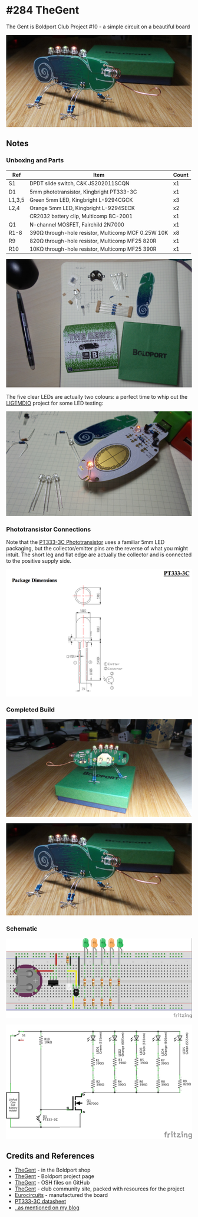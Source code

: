 # #284 TheGent

The Gent is Boldport Club Project #10 - a simple circuit on a beautiful board

![Build](./assets/TheGent_build.jpg?raw=true)

## Notes


### Unboxing and Parts


| Ref    | Item                                                | Count |
|--------|-----------------------------------------------------|-------|
| S1     | DPDT slide switch, C&K JS202011SCQN                 |    x1 |
| D1     | 5mm phototransistor, Kingbright PT333-3C            |    x1 |
| L1,3,5 | Green 5mm LED, Kingbright L-9294CGCK                |    x3 |
| L2,4   | Orange 5mm LED, Kingbright L-9294SECK               |    x2 |
|        | CR2032 battery clip, Multicomp BC-2001              |    x1 |
| Q1     | N-channel MOSFET, Fairchild 2N7000                  |    x1 |
| R1-8   | 390Ω through-hole resistor, Multicomp MCF 0.25W 10K |    x8 |
| R9     | 820Ω through-hole resistor, Multicomp MF25 820R     |    x1 |
| R10    | 10KΩ through-hole resistor, Multicomp MF25 390R     |    x1 |

![kit_unboxing](./assets/kit_unboxing.jpg?raw=true)

The five clear LEDs are actually two colours: a perfect time to whip out the
[LIGEMDIO](../ligemdio) project for some LED testing:

![kit_testing_leds_with_ligemdio](./assets/kit_testing_leds_with_ligemdio.jpg?raw=true)


### Phototransistor Connections

Note that the [PT333-3C Phototransistor](https://www.rapidonline.com/pdf/156408-da-02-en.pdf)
uses a familiar 5mm LED packaging, but the collector/emitter pins are the reverse of what you might
intuit. The short leg and flat edge are actually the collector and is connected to the positive supply side.

![PT333-3C](./assets/PT333-3C.png?raw=true)


### Completed Build


![kit_complete](./assets/kit_complete.jpg?raw=true)


![Build](./assets/TheGent_build.jpg?raw=true)


### Schematic

![Breadboard](./assets/TheGent_bb.jpg?raw=true)

![Schematic](./assets/TheGent_schematic.jpg?raw=true)


## Credits and References

* [TheGent](http://www.boldport.club/shop/product/584348507) - in the Boldport shop
* [TheGent](https://www.boldport.com/gent) - Boldport project page
* [TheGent](https://github.com/boldport/thegent) - OSH files on GitHub
* [TheGent](http://community.boldport.club/projects/p10-thegent/) - club community site, packed with resources for the project
* [Eurocircuits](http://www.eurocircuits.com/) - manufactured the board
* [PT333-3C datasheet](https://www.rapidonline.com/pdf/156408-da-02-en.pdf)
* [..as mentioned on my blog](https://blog.tardate.com/2017/05/leap284-the-boldport-gent.html)
